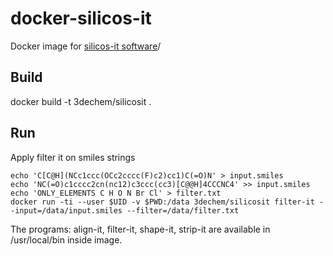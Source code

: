 # docker-silicos-it

Docker image for [silicos-it software](http://silicos-it.be.s3-website-eu-west-1.amazonaws.com/index.html)/

## Build

docker build -t 3dechem/silicosit .

## Run

Apply filter it on smiles strings
```
echo 'C[C@H](NCc1ccc(OCc2cccc(F)c2)cc1)C(=O)N' > input.smiles
echo 'NC(=O)c1cccc2cn(nc12)c3ccc(cc3)[C@@H]4CCCNC4' >> input.smiles
echo 'ONLY_ELEMENTS C H O N Br Cl' > filter.txt
docker run -ti --user $UID -v $PWD:/data 3dechem/silicosit filter-it --input=/data/input.smiles --filter=/data/filter.txt
```

The programs: align-it, filter-it, shape-it, strip-it are available in /usr/local/bin inside image.
